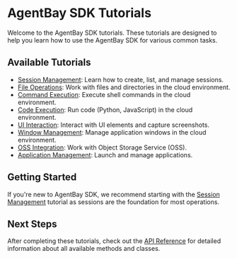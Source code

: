# AgentBay SDK Tutorials

Welcome to the AgentBay SDK tutorials. These tutorials are designed to help you learn how to use the AgentBay SDK for various common tasks.

## Available Tutorials

- [Session Management](session-management.md): Learn how to create, list, and manage sessions.
- [File Operations](file-operations.md): Work with files and directories in the cloud environment.
- [Command Execution](command-execution.md): Execute shell commands in the cloud environment.
- [Code Execution](code-execution.md): Run code (Python, JavaScript) in the cloud environment.
- [UI Interaction](ui-interaction.md): Interact with UI elements and capture screenshots.
- [Window Management](window-management.md): Manage application windows in the cloud environment.
- [OSS Integration](oss-integration.md): Work with Object Storage Service (OSS).
- [Application Management](application-management.md): Launch and manage applications.

## Getting Started

If you're new to AgentBay SDK, we recommend starting with the [Session Management](session-management.md) tutorial as sessions are the foundation for most operations.

## Next Steps

After completing these tutorials, check out the [API Reference](../api-reference) for detailed information about all available methods and classes. 